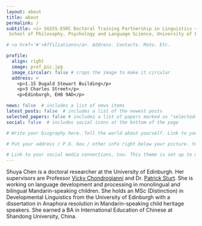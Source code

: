 ```yaml
---
layout: about
title: about
permalink: /
subtitle: <i> SGSSS-ESRC Doctoral Training Partnership in Linguistics <\r>
 School of Philosophy, Psychology and Language Science, University of Edinburgh </i>

# <a href='#'>Affiliations</a>. Address. Contacts. Moto. Etc.

profile:
  align: right
  image: prof_pic.jpg
  image_circular: false # crops the image to make it circular
  address: >
    <p>1.15 Dugald Stewart Building</p>
    <p>3 Charles Street</p>
    <p>Edinburgh, EH8 9AD</p>

news: false  # includes a list of news items
latest_posts: false  # includes a list of the newest posts
selected_papers: false # includes a list of papers marked as "selected={true}"
social: false  # includes social icons at the bottom of the page

# Write your biography here. Tell the world about yourself. Link to your favorite [subreddit](http://reddit.com). You can put a picture in, too. The code is already in, just name your picture `prof_pic.jpg` and put it in the `img/` folder.

# Put your address / P.O. box / other info right below your picture. You can also disable any of these elements by editing `profile` property of the YAML header of your `_pages/about.md`. Edit `_bibliography/papers.bib` and Jekyll will render your [publications page](/al-folio/publications/) automatically.

# Link to your social media connections, too. This theme is set up to use [Font Awesome icons](http://fortawesome.github.io/Font-Awesome/) and [Academicons](https://jpswalsh.github.io/academicons/), like the ones below. Add your Facebook, Twitter, LinkedIn, Google Scholar, or just disable all of them.
---
```

Shuya Chen is a doctoral researcher at the University of Edinburgh. Her supervisors are Professor [Vicky Chondrogianni](https://www.ed.ac.uk/profile/vicky-chondrogianni) and Dr. [Patrick Sturt](https://www.ed.ac.uk/profile/patrick-sturt). She is working on language development and processing in monolingual and bilingual Mandarin-speaking children. She holds an MSc (Distinction) in Developmental Linguistics from the University of Edinburgh with a dissertation in Anaphora resolution in Mandarin-speaking child heritage speakers. She earned a BA in International Education of Chinese at Shandong University, China. 